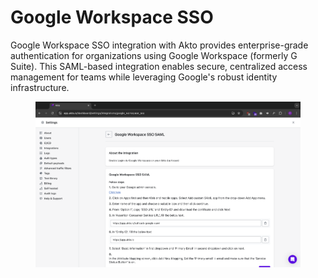 # Google Workspace SSO

Google Workspace SSO integration with Akto provides enterprise-grade authentication for organizations using Google Workspace (formerly G Suite). This SAML-based integration enables secure, centralized access management for teams while leveraging Google's robust identity infrastructure.

<figure><img src="../../.gitbook/assets/image (3) (1) (1) (1) (1) (1) (1) (1) (1) (1).png" alt=""><figcaption></figcaption></figure>
